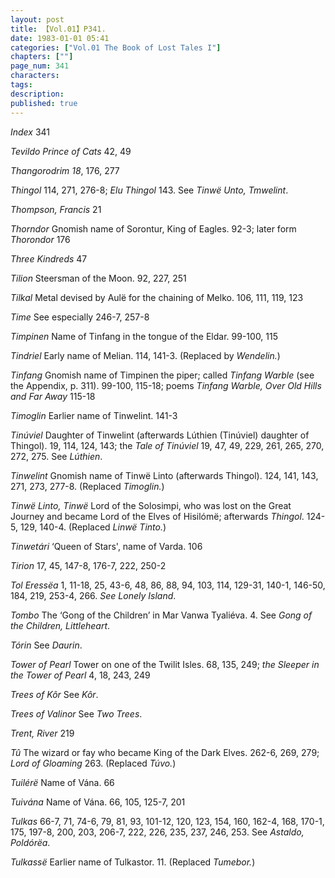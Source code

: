 ```yaml
---
layout: post
title: 【Vol.01】P341.
date: 1983-01-01 05:41
categories: ["Vol.01 The Book of Lost Tales I"]
chapters: [""]
page_num: 341
characters: 
tags: 
description: 
published: true
---
```


<p style="text-indent: 0;">
<I>Index</I> 341
</p>

<I>Tevildo Prince of Cats  </I> 42, 49

<I>Thangorodrim    18</I>, 176, 277

<I>Thingol   </I> 114, 271, 276-8; <I>Elu Thingol</I> 143. See <I>Tinwë Unto, Tmwelint</I>.

<I>Thompson, Francis  </I> 21

<I>Thorndor  </I> Gnomish name of Sorontur, King of Eagles. 92-3; later form <I>Thorondor</I> 176

<I>Three Kindreds  </I> 47

<I>Tilion  </I> Steersman of the Moon. 92, 227, 251

<I>Tilkal  </I> Metal devised by Aulë for the chaining of Melko. 106, 111, 119, 123

<I>Time  </I> See especially 246-7, 257-8

<I>Timpinen  </I> Name of Tinfang in the tongue of the Eldar. 99-100, 115

<I>Tindriel  </I> Early name of Melian. 114, 141-3. (Replaced by <I>Wendelin.</I>)

<I>Tinfang   </I> Gnomish name of Timpinen the piper; called <I>Tinfang Warble</I> (see the Appendix, p. 311). 99-100, 115-18; poems <I>Tinfang Warble, Over Old Hills and Far Away</I> 115-18

<I>Timoglin  </I> Earlier name of Tinwelint. 141-3

<I>Tinúviel</I> Daughter of Tinwelint (afterwards Lúthien (Tinúviel) daughter of Thingol). 19, 114, 124, 143; the <I>Tale of Tinúviel</I> 19, 47, 49, 229, 261, 265, 270, 272, 275. See <I>Lúthien</I>.

<I>Tinwelint  </I> Gnomish name of Tinwë Linto (afterwards Thingol). 124, 141, 143, 271, 273, 277-8. (Replaced <I>Timoglin.</I>)

<I>Tinwë Linto, Tinwë</I> Lord of the Solosimpi, who was lost on the Great Journey and became Lord of the Elves of Hisilómë; afterwards <I>Thingol</I>. 124-5, 129, 140-4. (Replaced <I>Linwë Tinto.</I>)

<I>Tinwetári </I> ‘Queen of Stars', name of Varda. 106

<I>Tirion  </I> 17, 45, 147-8, 176-7, 222, 250-2

<I>Tol Eressëa</I> 1, 11-18, 25, 43-6, 48, 86, 88, 94, 103, 114, 129-31, 140-1, 146-50, 184, 219, 253-4, 266. <I>See Lonely Island</I>.

<I>Tombo  </I> The ‘Gong of the Children’ in Mar Vanwa Tyaliéva. 4. See <I>Gong of the Children, Littleheart</I>.

<I>Tórin </I> See <I>Daurin</I>.

<I>Tower of Pearl</I> Tower on one of the Twilit Isles. 68, 135, 249; <I>the Sleeper in the Tower of Pearl</I> 4, 18, 243, 249

<I>Trees of Kôr</I> See <I>Kôr</I>.

<I>Trees of Valinor  </I> See <I>Two Trees</I>.

<I>Trent, River  </I> 219

<I>Tû  </I> The wizard or fay who became King of the Dark Elves. 262-6, 269, 279; <I>Lord of Gloaming</I> 263. (Replaced <I>Túvo.</I>)

<I>Tuilérë </I> Name of Vána. 66

<I>Tuivána</I> Name of Vána. 66, 105, 125-7, 201

<I>Tulkas  </I> 66-7, 71, 74-6, 79, 81, 93, 101-12, 120, 123, 154, 160, 162-4, 168, 170-1, 175, 197-8, 200, 203, 206-7, 222, 226, 235, 237, 246, 253. See <I>Astaldo, Poldórëa</I>.

<I>Tulkassë</I> Earlier name of Tulkastor. 11. (Replaced <I>Tumebor.</I>)

